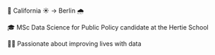 📍 California ☀️ -> Berlin 🌧️

🎓 MSc Data Science for Public Policy candidate at the Hertie School

👨‍💻 Passionate about improving lives with data
